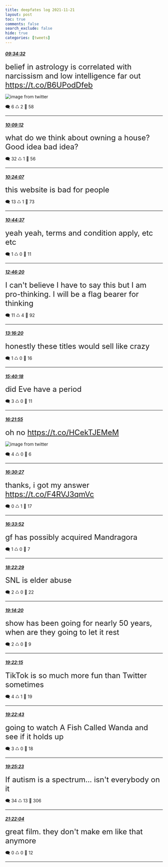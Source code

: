 ```yaml
---
title: deepfates log 2021-11-21
layout: post
toc: true
comments: false
search_exclude: false
hide: true
categories: [tweets]
---
```



#### <a href = "https://twitter.com/deepfates/status/1462459424107216904">*09:34:32*</a>

<font size="5">belief in astrology is correlated with narcissism and low intelligence  far out  https://t.co/B6UPodDfeb</font>

![image from twitter](/images/from_twitter/FEuzGH5XoAUh1Jv.jpg)


🗨️ 6 ♺ 2 🤍  58   

---
    
#### <a href = "https://twitter.com/deepfates/status/1462468148343369730">*10:09:12*</a>

<font size="5">what do we think about owning a house? Good idea bad idea?</font>



🗨️ 32 ♺ 1 🤍  56   

---
    
#### <a href = "https://twitter.com/deepfates/status/1462471902501298184">*10:24:07*</a>

<font size="5">this website is bad for people</font>



🗨️ 13 ♺ 1 🤍  73   

---
    
#### <a href = "https://twitter.com/deepfates/status/1462477060924923905">*10:44:37*</a>

<font size="5">yeah yeah, terms and condition apply, etc etc</font>



🗨️ 1 ♺ 0 🤍  11   

---
    
#### <a href = "https://twitter.com/deepfates/status/1462507691947876357">*12:46:20*</a>

<font size="5">I can't believe I have to say this but I am pro-thinking. I will be a flag bearer for thinking</font>



🗨️ 11 ♺ 4 🤍  92   

---
    
#### <a href = "https://twitter.com/deepfates/status/1462515242609430530">*13:16:20*</a>

<font size="5">honestly these titles would sell like crazy</font>



🗨️ 1 ♺ 0 🤍  16   

---
    
#### <a href = "https://twitter.com/deepfates/status/1462551473762435076">*15:40:18*</a>

<font size="5">did Eve have a period</font>



🗨️ 3 ♺ 0 🤍  11   

---
    
#### <a href = "https://twitter.com/deepfates/status/1462561944418717698">*16:21:55*</a>

<font size="5">oh no  https://t.co/HCekTJEMeM</font>

![image from twitter](/images/from_twitter/FEwQVlQWQAMv6GN.jpg)


🗨️ 4 ♺ 0 🤍  6   

---
    
#### <a href = "https://twitter.com/deepfates/status/1462564091805908997">*16:30:27*</a>

<font size="5">thanks, i got my answer   https://t.co/F4RVJ3qmVc</font>



🗨️ 0 ♺ 1 🤍  17   

---
    
#### <a href = "https://twitter.com/deepfates/status/1462564952783261697">*16:33:52*</a>

<font size="5">gf has possibly acquired Mandragora</font>



🗨️ 1 ♺ 0 🤍  7   

---
    
#### <a href = "https://twitter.com/deepfates/status/1462592288631123968">*18:22:29*</a>

<font size="5">SNL is elder abuse</font>



🗨️ 2 ♺ 0 🤍  22   

---
    
#### <a href = "https://twitter.com/deepfates/status/1462605335022112771">*19:14:20*</a>

<font size="5">show has been going for nearly 50 years, when are they going to let it rest</font>



🗨️ 2 ♺ 0 🤍  9   

---
    
#### <a href = "https://twitter.com/deepfates/status/1462607327219961856">*19:22:15*</a>

<font size="5">TikTok is so much more fun than Twitter sometimes</font>



🗨️ 4 ♺ 1 🤍  19   

---
    
#### <a href = "https://twitter.com/deepfates/status/1462607443817480194">*19:22:43*</a>

<font size="5">going to watch A Fish Called Wanda and see if it holds up</font>



🗨️ 3 ♺ 0 🤍  18   

---
    
#### <a href = "https://twitter.com/deepfates/status/1462608115111661570">*19:25:23*</a>

<font size="5">If autism is a spectrum... isn't everybody on it</font>



🗨️ 34 ♺ 13 🤍  306   

---
    
#### <a href = "https://twitter.com/deepfates/status/1462637480566394880">*21:22:04*</a>

<font size="5">great film. they don't make em like that anymore</font>



🗨️ 0 ♺ 0 🤍  12   

---
    
            
